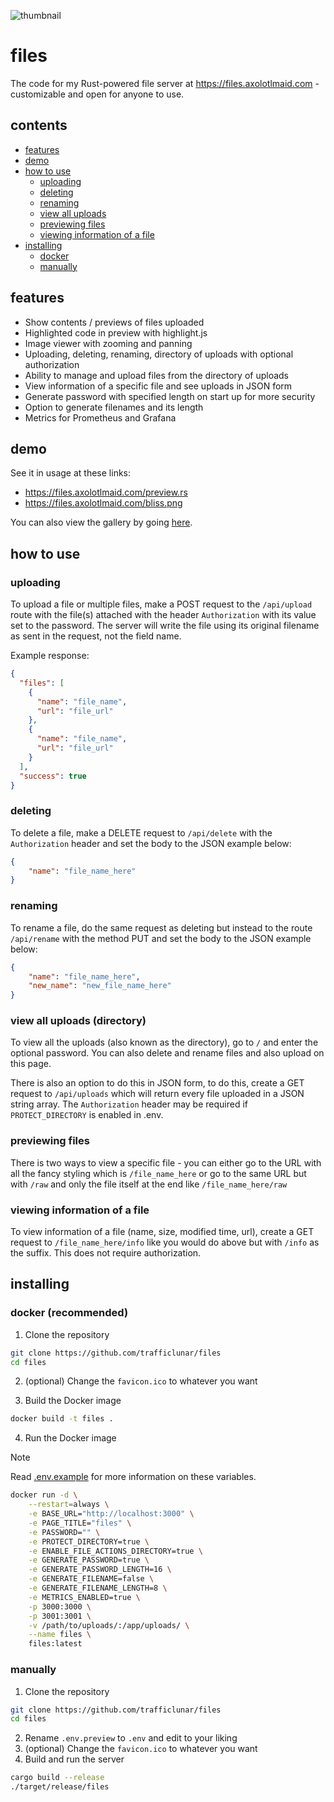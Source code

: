 ![thumbnail](images/thumbnail.png)

# files
The code for my Rust-powered file server at https://files.axolotlmaid.com - customizable and open for anyone to use.

## contents
- [features](#features)
- [demo](#demo)
- [how to use](#how-to-use)
    - [uploading](#uploading)
    - [deleting](#deleting)
    - [renaming](#renaming)
    - [view all uploads](#view-all-uploads-directory)
    - [previewing files](#previewing-files)
    - [viewing information of a file](#viewing-information-of-a-file)
- [installing](#installing)
    - [docker](#docker-recommended)
    - [manually](#manually)

## features
- Show contents / previews of files uploaded
- Highlighted code in preview with highlight.js
- Image viewer with zooming and panning
- Uploading, deleting, renaming, directory of uploads with optional authorization
- Ability to manage and upload files from the directory of uploads
- View information of a specific file and see uploads in JSON form
- Generate password with specified length on start up for more security
- Option to generate filenames and its length
- Metrics for Prometheus and Grafana

## demo
See it in usage at these links:

- https://files.axolotlmaid.com/preview.rs
- https://files.axolotlmaid.com/bliss.png

You can also view the gallery by going [here](https://github.com/trafficlunar/files/tree/master/images).

## how to use
### uploading
To upload a file or multiple files, make a POST request to the `/api/upload` route with the file(s) attached with the header `Authorization` with its value set to the password. The server will write the file using its original filename as sent in the request, not the field name.

Example response:
```json
{
  "files": [
    {
      "name": "file_name",
      "url": "file_url"
    },
    {
      "name": "file_name",
      "url": "file_url"
    }
  ],
  "success": true
}
```

### deleting
To delete a file, make a DELETE request to `/api/delete` with the `Authorization` header and set the body to the JSON example below:
```json
{
    "name": "file_name_here"
}
```

### renaming
To rename a file, do the same request as deleting but instead to the route `/api/rename` with the method PUT and set the body to the JSON example below:
```json
{
    "name": "file_name_here",
    "new_name": "new_file_name_here"
}
```

### view all uploads (directory)
To view all the uploads (also known as the directory), go to `/` and enter the optional password. You can also delete and rename files and also upload on this page.

There is also an option to do this in JSON form, to do this, create a GET request to `/api/uploads` which will return every file uploaded in a JSON string array. The `Authorization` header may be required if `PROTECT_DIRECTORY` is enabled in .env.

### previewing files
There is two ways to view a specific file - you can either go to the URL with all the fancy styling which is `/file_name_here` or go to the same URL but with `/raw` and only the file itself at the end like `/file_name_here/raw`

### viewing information of a file
To view information of a file (name, size, modified time, url), create a GET request to `/file_name_here/info` like you would do above but with `/info` as the suffix. This does not require authorization.

## installing
### docker (recommended)
1. Clone the repository
```bash
git clone https://github.com/trafficlunar/files
cd files
```

2. (optional) Change the `favicon.ico` to whatever you want

3. Build the Docker image
```bash
docker build -t files .
```

4. Run the Docker image

> [!NOTE]
> Read [.env.example](https://github.com/trafficlunar/files/blob/master/.env.example) for more information on these variables.

```bash
docker run -d \
    --restart=always \
    -e BASE_URL="http://localhost:3000" \
    -e PAGE_TITLE="files" \
    -e PASSWORD="" \
    -e PROTECT_DIRECTORY=true \
    -e ENABLE_FILE_ACTIONS_DIRECTORY=true \
    -e GENERATE_PASSWORD=true \
    -e GENERATE_PASSWORD_LENGTH=16 \
    -e GENERATE_FILENAME=false \
    -e GENERATE_FILENAME_LENGTH=8 \
    -e METRICS_ENABLED=true \
    -p 3000:3000 \
    -p 3001:3001 \
    -v /path/to/uploads/:/app/uploads/ \
    --name files \
    files:latest
```

### manually
1. Clone the repository
```bash
git clone https://github.com/trafficlunar/files
cd files
```

2. Rename `.env.preview` to `.env` and edit to your liking
3. (optional) Change the `favicon.ico` to whatever you want
4. Build and run the server
```bash
cargo build --release
./target/release/files
```